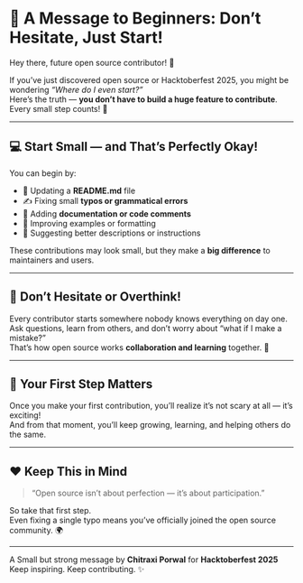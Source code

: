 # 🌱 A Message to Beginners: Don’t Hesitate, Just Start!

Hey there, future open source contributor! 👋  

If you’ve just discovered open source or Hacktoberfest 2025, you might be wondering *“Where do I even start?”*  
Here’s the truth — **you don’t have to build a huge feature to contribute**. Every small step counts! 💪

---

## 💻 Start Small — and That’s Perfectly Okay!

You can begin by:
- 📝 Updating a **README.md** file  
- ✍️ Fixing small **typos or grammatical errors**  
- 📘 Adding **documentation or code comments**  
- 🧩 Improving examples or formatting  
- 🧠 Suggesting better descriptions or instructions  

These contributions may look small, but they make a **big difference** to maintainers and users.

---

## 💬 Don’t Hesitate or Overthink!

Every contributor starts somewhere nobody knows everything on day one.  
Ask questions, learn from others, and don’t worry about “what if I make a mistake?”  
That’s how open source works **collaboration and learning** together. 🤝  

---

## 🚀 Your First Step Matters

Once you make your first contribution, you’ll realize it’s not scary at all — it’s exciting!  
And from that moment, you’ll keep growing, learning, and helping others do the same.

---

## ❤️ Keep This in Mind

> “Open source isn’t about perfection — it’s about participation.”

So take that first step.  
Even fixing a single typo means you’ve officially joined the open source community. 🌍  

---

A Small but strong message by **Chitraxi Porwal** for **Hacktoberfest 2025**  
Keep inspiring. Keep contributing. ✨